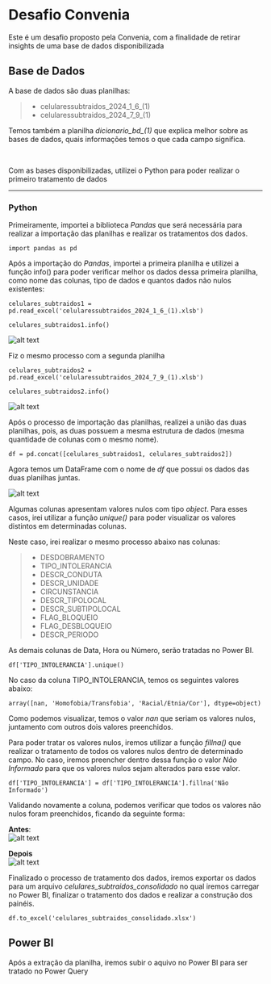 # Desafio Convenia

<!-- ![alt text](logo.jpg) -->

Este é um desafio proposto pela Convenia, com a finalidade de retirar insights de uma base de dados disponibilizada

## Base de Dados

A base de dados são duas planilhas:
>- celularessubtraidos_2024_1_6_(1)
>- celularessubtraidos_2024_7_9_(1)

Temos também a planilha *dicionario_bd_(1)* que explica melhor sobre as bases de dados, quais informações temos o que cada campo significa.

<br>

Com as bases disponibilizadas, utilizei o Python para poder realizar o primeiro tratamento de dados
___
### Python
Primeiramente, importei a biblioteca *Pandas* que será necessária para realizar a importação das planilhas e realizar os tratamentos dos dados.

````
import pandas as pd
````

Após a importação do *Pandas*, importei a primeira planilha e utilizei a função info() para poder verificar melhor os dados dessa primeira planilha, como nome das colunas, tipo de dados e quantos dados não nulos existentes:

````
celulares_subtraidos1 = pd.read_excel('celularessubtraidos_2024_1_6_(1).xlsb')
````

````
celulares_subtraidos1.info()
````

![alt text](images/image1.png)

Fiz o mesmo processo com a segunda planilha

````
celulares_subtraidos2 = pd.read_excel('celularessubtraidos_2024_7_9_(1).xlsb')
````

````
celulares_subtraidos2.info()
````

![alt text](images/image2.png)

Após o processo de importação das planilhas, realizei a união das duas planilhas, pois, as duas possuem a mesma estrutura de dados (mesma quantidade de colunas com o mesmo nome).

````
df = pd.concat([celulares_subtraidos1, celulares_subtraidos2])
````

Agora temos um DataFrame com o nome de *df* que possui os dados das duas planilhas juntas.

![alt text](images/image3.png)

Algumas colunas apresentam valores nulos com tipo *object*. Para esses casos, irei utilizar a função *unique()* para poder visualizar os valores distintos em determinadas colunas.

Neste caso, irei realizar o mesmo processo abaixo nas colunas:
>- DESDOBRAMENTO
>- TIPO_INTOLERANCIA
>- DESCR_CONDUTA
>- DESCR_UNIDADE
>- CIRCUNSTANCIA
>- DESCR_TIPOLOCAL
>- DESCR_SUBTIPOLOCAL
>- FLAG_BLOQUEIO
>- FLAG_DESBLOQUEIO
>- DESCR_PERIODO

As demais colunas de Data, Hora ou Número, serão tratadas no Power BI.

````
df['TIPO_INTOLERANCIA'].unique()
````

No caso da coluna TIPO_INTOLERANCIA, temos os seguintes valores abaixo:

````
array([nan, 'Homofobia/Transfobia', 'Racial/Etnia/Cor'], dtype=object)
````

Como podemos visualizar, temos o valor *nan* que seriam os valores nulos, juntamento com outros dois valores preenchidos.

Para poder tratar os valores nulos, iremos utilizar a função *fillna()* que realizar o tratamento de todos os valores nulos dentro de determinado campo. No caso, iremos preencher dentro dessa função o valor *Não Informado* para que os valores nulos sejam alterados para esse valor.

````
df['TIPO_INTOLERANCIA'] = df['TIPO_INTOLERANCIA'].fillna('Não Informado')
````

Validando novamente a coluna, podemos verificar que todos os valores não nulos foram preenchidos, ficando da seguinte forma:

**Antes**: 
<br>
![alt text](images/image5.png)

**Depois** 
<br>
![alt text](images/image4.png)

Finalizado o processo de tratamento dos dados, iremos exportar os dados para um arquivo *celulares_subtraidos_consolidado* no qual iremos carregar no Power BI, finalizar o tratamento dos dados e realizar a construção dos painéis.


````
df.to_excel('celulares_subtraidos_consolidado.xlsx')
````




## Power BI
Após a extração da planilha, iremos subir o aquivo no Power BI para ser tratado no Power Query